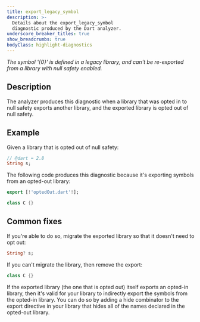 ```yaml
---
title: export_legacy_symbol
description: >-
  Details about the export_legacy_symbol
  diagnostic produced by the Dart analyzer.
underscore_breaker_titles: true
show_breadcrumbs: true
bodyClass: highlight-diagnostics
---
```


_The symbol '{0}' is defined in a legacy library, and can't be re-exported from a library with null safety enabled._

## Description

The analyzer produces this diagnostic when a library that was opted in to
null safety exports another library, and the exported library is opted out
of null safety.

## Example

Given a library that is opted out of null safety:

```dart
// @dart = 2.8
String s;
```

The following code produces this diagnostic because it's exporting symbols
from an opted-out library:

```dart
export [!'optedOut.dart'!];

class C {}
```

## Common fixes

If you're able to do so, migrate the exported library so that it doesn't
need to opt out:

```dart
String? s;
```

If you can't migrate the library, then remove the export:

```dart
class C {}
```

If the exported library (the one that is opted out) itself exports an
opted-in library, then it's valid for your library to indirectly export the
symbols from the opted-in library. You can do so by adding a hide
combinator to the export directive in your library that hides all of the
names declared in the opted-out library.
